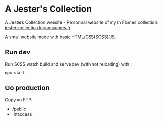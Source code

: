 # A Jester's Collection

A Jesters Collection website - Personnal website of my In Flames collection: [jesterscollection.kiriancaumes.fr](https://jesterscollection.kiriancaumes.fr/).

A small website made with basic HTML/CSS(SCSS)/JS.

## Run dev

Run SCSS watch build and serve dev (with hot reloading) with :

```sh
npm start
```

## Go production

Copy on FTP:

- /public
- .htaccess
